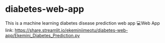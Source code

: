 # diabetes-web-app
This is a machine learning diabetes disease prediction web app
💻Web App link: https://share.streamlit.io/ekeminiimeotu/diabetes-web-app/Ekemini_Diabetes_Prediction.py 
